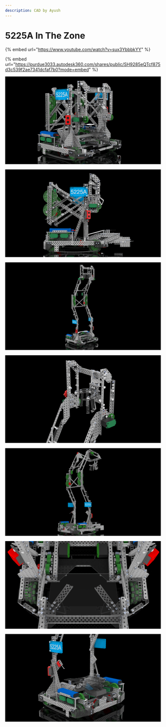 ```yaml
---
description: CAD by Ayush
---
```


# 5225A In The Zone

{% embed url="https://www.youtube.com/watch?v=sux3YbbbkYY" %}

{% embed url="https://purdue3033.autodesk360.com/shares/public/SH9285eQTcf875d3c539f2ae7341dcfaf7b0?mode=embed" %}

![CAD by Ayush(1961Z, BLRS), Renders by Ayush(1961Z, BLRS)](../../.gitbook/assets/2.png)

![CAD by Ayush(1961Z, BLRS), Renders by Ayush(1961Z, BLRS)](<../../.gitbook/assets/3 (1).png>)

![CAD by Ayush(1961Z, BLRS), Renders by Ayush(1961Z, BLRS)](<../../.gitbook/assets/1 (1).png>)

![CAD by Ayush(1961Z, BLRS), Renders by Ayush(1961Z, BLRS)](<../../.gitbook/assets/4 (1).png>)

![CAD by Ayush(1961Z, BLRS), Renders by Ayush(1961Z, BLRS)](<../../.gitbook/assets/2 (4).png>)

![CAD by Ayush(1961Z, BLRS), Renders by Ayush(1961Z, BLRS)](<../../.gitbook/assets/4 (2).png>)

![CAD by Ayush(1961Z, BLRS), Renders by Ayush(1961Z, BLRS)](../../.gitbook/assets/5.png)
